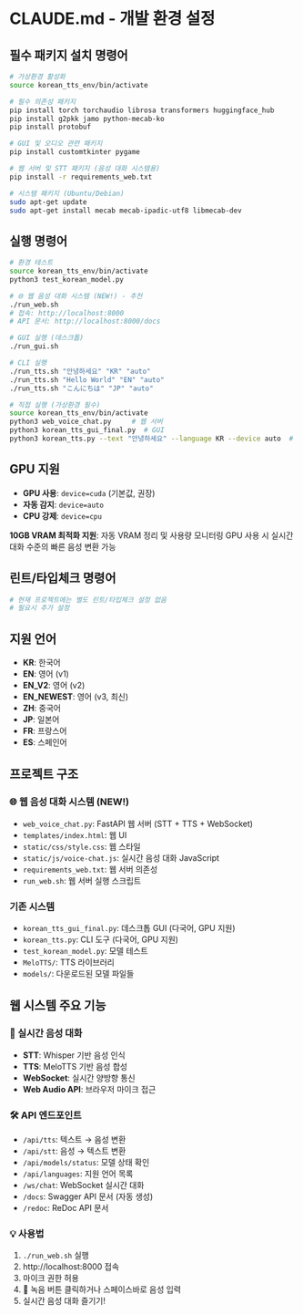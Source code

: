 # CLAUDE.md - 개발 환경 설정

## 필수 패키지 설치 명령어

```bash
# 가상환경 활성화
source korean_tts_env/bin/activate

# 필수 의존성 패키지
pip install torch torchaudio librosa transformers huggingface_hub
pip install g2pkk jamo python-mecab-ko
pip install protobuf

# GUI 및 오디오 관련 패키지
pip install customtkinter pygame

# 웹 서버 및 STT 패키지 (음성 대화 시스템용)
pip install -r requirements_web.txt

# 시스템 패키지 (Ubuntu/Debian)
sudo apt-get update
sudo apt-get install mecab mecab-ipadic-utf8 libmecab-dev
```

## 실행 명령어

```bash
# 환경 테스트
source korean_tts_env/bin/activate
python3 test_korean_model.py

# 🌐 웹 음성 대화 시스템 (NEW!) - 추천
./run_web.sh
# 접속: http://localhost:8000
# API 문서: http://localhost:8000/docs

# GUI 실행 (데스크톱)
./run_gui.sh

# CLI 실행
./run_tts.sh "안녕하세요" "KR" "auto"
./run_tts.sh "Hello World" "EN" "auto"
./run_tts.sh "こんにちは" "JP" "auto"

# 직접 실행 (가상환경 필수)
source korean_tts_env/bin/activate
python3 web_voice_chat.py     # 웹 서버
python3 korean_tts_gui_final.py  # GUI
python3 korean_tts.py --text "안녕하세요" --language KR --device auto  # CLI
```

## GPU 지원

- **GPU 사용**: `device=cuda` (기본값, 권장)
- **자동 감지**: `device=auto`
- **CPU 강제**: `device=cpu`

**10GB VRAM 최적화 지원**: 자동 VRAM 정리 및 사용량 모니터링
GPU 사용 시 실시간 대화 수준의 빠른 음성 변환 가능

## 린트/타입체크 명령어

```bash
# 현재 프로젝트에는 별도 린트/타입체크 설정 없음
# 필요시 추가 설정
```

## 지원 언어

- **KR**: 한국어
- **EN**: 영어 (v1)
- **EN_V2**: 영어 (v2)
- **EN_NEWEST**: 영어 (v3, 최신)
- **ZH**: 중국어
- **JP**: 일본어
- **FR**: 프랑스어
- **ES**: 스페인어

## 프로젝트 구조

### 🌐 웹 음성 대화 시스템 (NEW!)
- `web_voice_chat.py`: FastAPI 웹 서버 (STT + TTS + WebSocket)
- `templates/index.html`: 웹 UI
- `static/css/style.css`: 웹 스타일
- `static/js/voice-chat.js`: 실시간 음성 대화 JavaScript
- `requirements_web.txt`: 웹 서버 의존성
- `run_web.sh`: 웹 서버 실행 스크립트

### 기존 시스템
- `korean_tts_gui_final.py`: 데스크톱 GUI (다국어, GPU 지원)
- `korean_tts.py`: CLI 도구 (다국어, GPU 지원)
- `test_korean_model.py`: 모델 테스트
- `MeloTTS/`: TTS 라이브러리
- `models/`: 다운로드된 모델 파일들

## 웹 시스템 주요 기능

### 🎤 실시간 음성 대화
- **STT**: Whisper 기반 음성 인식
- **TTS**: MeloTTS 기반 음성 합성
- **WebSocket**: 실시간 양방향 통신
- **Web Audio API**: 브라우저 마이크 접근

### 🛠️ API 엔드포인트
- `/api/tts`: 텍스트 → 음성 변환
- `/api/stt`: 음성 → 텍스트 변환
- `/api/models/status`: 모델 상태 확인
- `/api/languages`: 지원 언어 목록
- `/ws/chat`: WebSocket 실시간 대화
- `/docs`: Swagger API 문서 (자동 생성)
- `/redoc`: ReDoc API 문서

### 💡 사용법
1. `./run_web.sh` 실행
2. http://localhost:8000 접속
3. 마이크 권한 허용
4. 🎤 녹음 버튼 클릭하거나 스페이스바로 음성 입력
5. 실시간 음성 대화 즐기기!